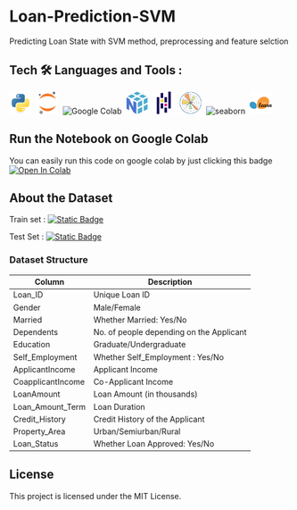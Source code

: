 # Loan-Prediction-SVM
Predicting Loan State with SVM method, preprocessing and feature selction

## Tech :hammer_and_wrench: Languages and Tools :

<div>
  <img src="https://github.com/devicons/devicon/blob/master/icons/python/python-original.svg" title="Python" alt="Python" width="40" height="40"/>&nbsp;
  <img src="https://github.com/devicons/devicon/blob/master/icons/jupyter/jupyter-original.svg" title="Jupyter Notebook" alt="Jupyter Notebook" width="40" height="40"/>&nbsp;
  <img src="https://assets.st-note.com/img/1670632589167-x9aAV8lmnH.png" title="Google Colab" alt="Google Colab" width="40" height="40"/>&nbsp;
  <img src="https://github.com/devicons/devicon/blob/master/icons/numpy/numpy-original.svg" title="Numpy" alt="Numpy" width="40" height="40"/>&nbsp;
  <img src="https://github.com/devicons/devicon/blob/master/icons/pandas/pandas-original.svg"  title="Pandas" alt="Pandas" width="40" height="40"/>&nbsp;
  <img src="https://github.com/devicons/devicon/blob/master/icons/matplotlib/matplotlib-original.svg"  title="MatPlotLib" alt="MatPlotLib" width="40" height="40"/>&nbsp;
  <img src="https://cdn.worldvectorlogo.com/logos/seaborn-1.svg"  title="seaborn" alt="seaborn" width="40" height="40"/>&nbsp;
  <img src="https://github.com/devicons/devicon/blob/master/icons/scikitlearn/scikitlearn-original.svg"  title="Sci-kit Learn" alt="Sci-kit Learn" width="40" height="40"/>&nbsp;
</div>

## Run the Notebook on Google Colab

You can easily run this code on google colab by just clicking this badge [![Open In Colab](https://colab.research.google.com/assets/colab-badge.svg)](https://colab.research.google.com/github/AsadiAhmad/Loan-Prediction-SVM/blob/main/Code/Loan_Prediction_SVM.ipynb)

## About the Dataset
Train set : [![Static Badge](https://img.shields.io/badge/Trainset-red?style=for-the-badge&logo=databricks&labelColor=fcfbd4)](https://github.com/AsadiAhmad/Loan-Prediction-SVM/blob/main/Dataset/train.csv)

Test Set : [![Static Badge](https://img.shields.io/badge/Testset-red?style=for-the-badge&logo=databricks&labelColor=fcfbd4)](https://github.com/AsadiAhmad/Loan-Prediction-SVM/blob/main/Dataset/test.csv)

### Dataset Structure

| Column | Description |
| ----------- | ----------- |
| Loan_ID | Unique Loan ID |
| Gender | Male/Female |
| Married | Whether Married: Yes/No |
| Dependents | No. of people depending on the Applicant |
| Education | Graduate/Undergraduate |
| Self_Employment | Whether Self_Employment : Yes/No |
| ApplicantIncome | Applicant Income |
| CoapplicantIncome | Co-Applicant Income |
| LoanAmount | Loan Amount (in thousands) |
| Loan_Amount_Term | Loan Duration |
| Credit_History | Credit History of the Applicant |
| Property_Area | Urban/Semiurban/Rural |
| Loan_Status | Whether Loan Approved: Yes/No |

## License

This project is licensed under the MIT License.

